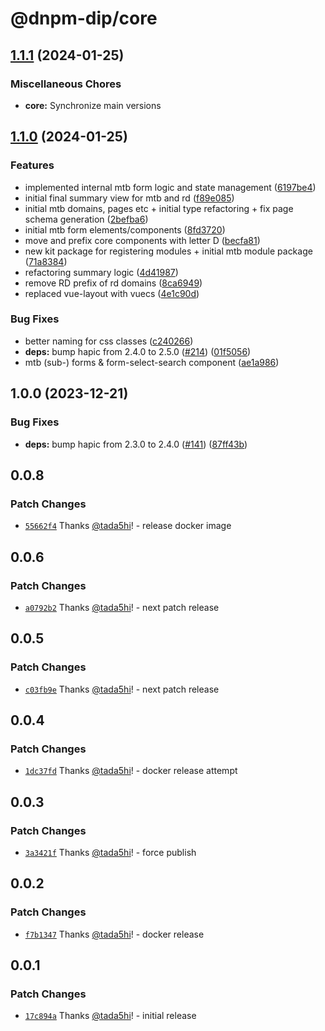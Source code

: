 # @dnpm-dip/core

## [1.1.1](https://github.com/KohlbacherLab/dnpm-dip-portal/compare/core-v1.1.0...core-v1.1.1) (2024-01-25)


### Miscellaneous Chores

* **core:** Synchronize main versions

## [1.1.0](https://github.com/KohlbacherLab/dnpm-dip-portal/compare/core-v1.0.0...core-v1.1.0) (2024-01-25)


### Features

* implemented internal mtb form logic and state management ([6197be4](https://github.com/KohlbacherLab/dnpm-dip-portal/commit/6197be47515f1efe0a870877baa7c2d3eb704669))
* initial final summary view for mtb and rd ([f89e085](https://github.com/KohlbacherLab/dnpm-dip-portal/commit/f89e08506fd7866d7fc39d1c3b690ecf033c4e63))
* initial mtb domains, pages etc + initial type refactoring + fix page schema generation ([2befba6](https://github.com/KohlbacherLab/dnpm-dip-portal/commit/2befba6ed6e169e5c88c8038985ca7d10ed0ded5))
* initial mtb form elements/components ([8fd3720](https://github.com/KohlbacherLab/dnpm-dip-portal/commit/8fd3720fd65ab808307814233e9a184603d23d40))
* move and prefix core components with letter D ([becfa81](https://github.com/KohlbacherLab/dnpm-dip-portal/commit/becfa815683c284da58d899d5de0efbb36261619))
* new kit package for registering modules + initial mtb module package ([71a8384](https://github.com/KohlbacherLab/dnpm-dip-portal/commit/71a83848a3aeb5f633fea9172f5b423d3f58df20))
* refactoring summary logic ([4d41987](https://github.com/KohlbacherLab/dnpm-dip-portal/commit/4d4198738864b7370fc96e18192ec351fc49fe3d))
* remove RD prefix of rd domains ([8ca6949](https://github.com/KohlbacherLab/dnpm-dip-portal/commit/8ca69498ea13bc1e9339d6e0be9af8044e8cafd7))
* replaced vue-layout with vuecs ([4e1c90d](https://github.com/KohlbacherLab/dnpm-dip-portal/commit/4e1c90d3dea4d7ddbff9f46221f10a4defac7bbb))


### Bug Fixes

* better naming for css classes ([c240266](https://github.com/KohlbacherLab/dnpm-dip-portal/commit/c2402662e2becc9c6bee60d63b8d8a8d771906db))
* **deps:** bump hapic from 2.4.0 to 2.5.0 ([#214](https://github.com/KohlbacherLab/dnpm-dip-portal/issues/214)) ([01f5056](https://github.com/KohlbacherLab/dnpm-dip-portal/commit/01f5056f95bd525bfbe8c515fee4161ea53fb644))
* mtb (sub-) forms & form-select-search component ([ae1a986](https://github.com/KohlbacherLab/dnpm-dip-portal/commit/ae1a986ed7990646e7eeaf95b21e470db1c4dde8))

## 1.0.0 (2023-12-21)


### Bug Fixes

* **deps:** bump hapic from 2.3.0 to 2.4.0 ([#141](https://github.com/KohlbacherLab/dnpm-dip-portal/issues/141)) ([87ff43b](https://github.com/KohlbacherLab/dnpm-dip-portal/commit/87ff43bd9501e638e91deede6dab8af68f2a84fb))

## 0.0.8

### Patch Changes

- [`55662f4`](https://github.com/KohlbacherLab/dnpm-dip-portal/commit/55662f4c4d9c8c80743626bd51ff157fc33eb8cd) Thanks [@tada5hi](https://github.com/tada5hi)! - release docker image

## 0.0.6

### Patch Changes

- [`a0792b2`](https://github.com/KohlbacherLab/dnpm-dip-portal/commit/a0792b2919811f48b5b5a493fe40d863eef276d9) Thanks [@tada5hi](https://github.com/tada5hi)! - next patch release

## 0.0.5

### Patch Changes

- [`c03fb9e`](https://github.com/KohlbacherLab/dnpm-dip-portal/commit/c03fb9e3388bef2c6098044b23d5a229e8d88e49) Thanks [@tada5hi](https://github.com/tada5hi)! - next patch release

## 0.0.4

### Patch Changes

- [`1dc37fd`](https://github.com/KohlbacherLab/dnpm-dip-portal/commit/1dc37fd15da4bd3f73e4922d70eb27e1a6d0ef9e) Thanks [@tada5hi](https://github.com/tada5hi)! - docker release attempt

## 0.0.3

### Patch Changes

- [`3a3421f`](https://github.com/KohlbacherLab/dnpm-dip-portal/commit/3a3421f3ba2a685ce3bb320a76dfbad577aa755b) Thanks [@tada5hi](https://github.com/tada5hi)! - force publish

## 0.0.2

### Patch Changes

- [`f7b1347`](https://github.com/KohlbacherLab/dnpm-dip-portal/commit/f7b1347b936dbf2c81e58b6dd8f9938fbfeeec75) Thanks [@tada5hi](https://github.com/tada5hi)! - docker release

## 0.0.1

### Patch Changes

- [`17c894a`](https://github.com/KohlbacherLab/dnpm-dip-portal/commit/17c894a2a176ced67461be77bdb94ac3281241ed) Thanks [@tada5hi](https://github.com/tada5hi)! - initial release
